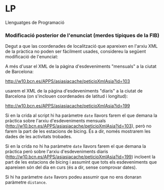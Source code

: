 # LP
Llenguatges de Programació

### Modificació posterior de l'enunciat (merdes típiques de la FIB)

Degut a que las coordenades de localització que apareixen en l'arxiu XML de la pràctica no poden ser fàcilment usades, considereu la següent modificació de l'enunciat:

A més d'usar el XML de la pàgina d'esdeveniments "mensuals" a la ciutat de Barcelona:

http://w10.bcn.es/APPS/asiasiacache/peticioXmlAsia?id=103

usarem el XML de la pàgina d'esdeveniments "diaris" a la ciutat de Barcelona (on s'inclouen coordenades de latitud i longitud):

http://w10.bcn.es/APPS/asiasiacache/peticioXmlAsia?id=199

Si en la crida al script hi ha paràmetre `date` llavors farem el que demana la pràctica sobre l'arxiu d'esdeveniments mensuals (http://w10.bcn.es/APPS/asiasiacache/peticioXmlAsia?id=103), però no farem la part de les estacions de bicing. És a dir, només mostrarem les dades de les activitats trobades.

Si en la crida no hi ha paràmetre `date` llavors farem el que demana la pràctica però sobre l'arxiu d'esdeveniments diaris (http://w10.bcn.es/APPS/asiasiacache/peticioXmlAsia?id=199) incloent la part de les estacions de bicing i assumint que tots els esdeveniments que apareixen són del dia en curs (és a dir, sense comprovar dates).

Si hi ha paràmetre `date` llavors podeu assumir que no ens donaran paràmetre `distance`.
